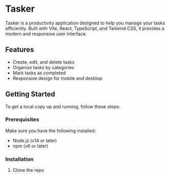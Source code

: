 # Tasker

Tasker is a productivity application designed to help you manage your tasks efficiently. Built with Vite, React, TypeScript, and Tailwind CSS, it provides a modern and responsive user interface.

## Features

- Create, edit, and delete tasks
- Organize tasks by categories
- Mark tasks as completed
- Responsive design for mobile and desktop

## Getting Started

To get a local copy up and running, follow these steps:

### Prerequisites

Make sure you have the following installed:

- Node.js (v14 or later)
- npm (v6 or later)

### Installation

1. Clone the repo
   